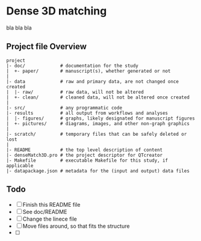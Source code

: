 Dense 3D matching
=================

bla bla bla

Project file Overview
---------------------

    project
    |- doc/             # documentation for the study
    |  +- paper/        # manuscript(s), whether generated or not
    |
    |- data             # raw and primary data, are not changed once created 
    |  |- raw/          # raw data, will not be altered
    |  +- clean/        # cleaned data, will not be altered once created
    |
    |- src/             # any programmatic code
    |- results          # all output from workflows and analyses
    |  |- figures/      # graphs, likely designated for manuscript figures
    |  +- pictures/     # diagrams, images, and other non-graph graphics
    |
    |- scratch/         # temporary files that can be safely deleted or lost
    |
    |- README           # the top level description of content
    |- denseMatch3D.pro # the project descriptor for QTcreator
    |- Makefile         # executable Makefile for this study, if applicable
    |- datapackage.json # metadata for the (input and output) data files 



Todo
----

- [ ] Finish this README file
- [ ] See doc/README
- [ ] Change the linece file
- [ ] Move files around, so that fits the structure
- [ ] 


